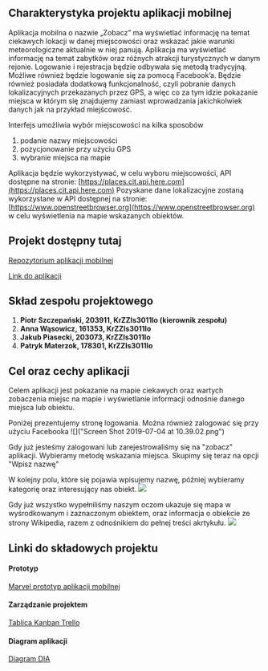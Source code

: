 ## Charakterystyka projektu aplikacji mobilnej
  
Aplikacja mobilna o nazwie „Zobacz” ma wyświetlać informację na temat ciekawych lokacji w danej
miejscowości oraz wskazać jakie warunki meteorologiczne aktualnie w niej panują. Aplikacja ma
wyświetlać informację na temat zabytków oraz różnych atrakcji turystycznych w danym rejonie.
Logowanie i rejestracja będzie odbywała się metodą tradycyjną. Możliwe również będzie logowanie
się za pomocą Facebook’a. Będzie również posiadała dodatkową funkcjonalność, czyli pobranie danych 
lokalizacyjnych przekazanych przez GPS, a więc co za tym idzie pokazanie miejsca w którym się 
znajdujemy zamiast wprowadzania jakichkolwiek danych jak na przykład miejścowość.

Interfejs umożliwia wybór miejscowości na kilka sposobów

1. podanie nazwy miejscowości
2. pozycjonowanie przy użyciu GPS
3. wybranie miejsca na mapie

Aplikacja będzie wykorzystywać, w celu wyboru miejscowości, API dostępne na stronie:
[https://places.cit.api.here.com](https://places.cit.api.here.com)
Pozyskane dane lokalizacyjne zostaną wykorzystane w API dostępnej na stronie:
[https://www.openstreetbrowser.org](https://www.openstreetbrowser.org)
w celu wyświetlenia na mapie wskazanych obiektów.

  
## Projekt dostępny tutaj

[Repozytorium aplikacji mobilnej](https://github.com/zobaczteam/zobaczMobile) 

[Link do aplikacji](https://zobaczmobile-9543c.web.app/)  
  
## Skład zespołu projektowego

1. **Piotr Szczepański, 203911, KrZZIs3011Io (kierownik zespołu)**
2. **Anna Wąsowicz,     161353, KrZZIs3011Io**
3. **Jakub Piasecki,    203073, KrZZIs3011Io**
4. **Patryk Materzok,   178301, KrZZIs3011Io**
  
## Cel oraz cechy aplikacji

Celem aplikacji jest pokazanie na mapie ciekawych oraz wartych zobaczenia miejsc na mapie i wyświetlanie
informacji odnośnie danego miejsca lub obiektu.

Poniżej prezentujemy stronę logowania. Można również zalogować się przy użyciu Facebooka
![]("Screen Shot 2019-07-04 at 10.39.02.png")

Gdy już jesteśmy zalogowani lub zarejestrowaliśmy się na "zobacz" aplikacji.
Wybieramy metodę wskazania miejsca.
Skupimy się teraz na opcji "Wpisz nazwę"

W kolejny polu, które się pojawia wpisujemy nazwę, później wybieramy kategorię oraz interesujący nas obiekt.
![](kategorie.JPG)

Gdy już wszystko wypełniliśmy naszym oczom ukazuje się mapa w wyśrodkowanym i zaznaczonym obiektem, oraz 
informacja o obiekcie ze strony Wikipedia, razem z odnośnikiem do pełnej treści akrtykułu.
![](mapa.JPG)
  
## Linki do składowych projektu

#### Prototyp
[Marvel prototyp aplikacji mobilnej](https://marvelapp.com/c064774)
  
#### Zarządzanie projektem
[Tablica Kanban Trello](https://trello.com/b/M3WWCiDO)

#### Diagram aplikacji
[Diagram DIA](https://github.com/Stiepek/zobacz/blob/master/DiagramDIA.png)
